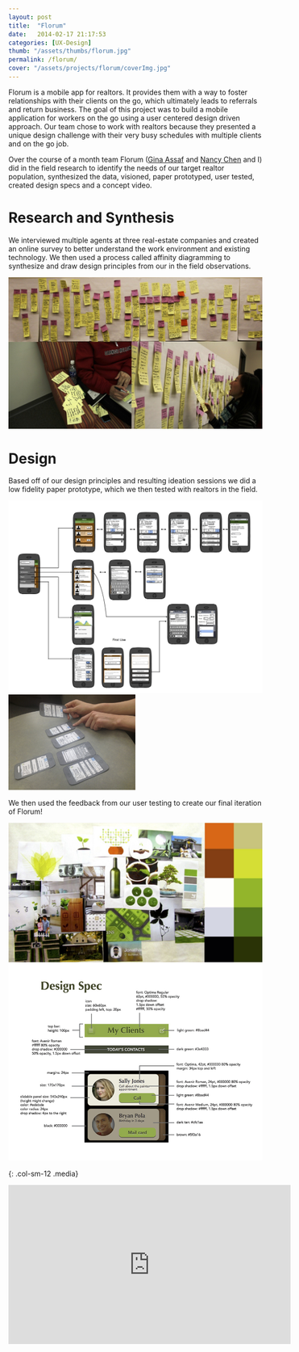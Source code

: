 ```yaml
---
layout: post
title:  "Florum"
date:   2014-02-17 21:17:53
categories: [UX-Design]
thumb: "/assets/thumbs/florum.jpg"
permalink: /florum/
cover: "/assets/projects/florum/coverImg.jpg"
---
```


<p>Florum is a mobile app for realtors. It provides them with a way to foster relationships with their clients on the go, which ultimately leads to referrals and return business. The goal of this project was to build a mobile application for workers on the go using a user centered design driven approach. Our team chose to work with realtors because they presented a unique design challenge with their very busy schedules with multiple clients and on the go job.</p>
<p>Over the course of a month team Florum (<a href = "http://www.ginaassaf.com/" target="_blank" >Gina Assaf</a> and <a href = "http://www.binxed.com/" target="_blank" >Nancy Chen</a> and I) did in the field research to identify the needs of  our target realtor population, synthesized the data, visioned, paper prototyped, user tested, created design specs and a concept video.</p>
<h1>Research and Synthesis</h1> 
<p>We interviewed multiple agents at three real-estate companies and created an online survey to better understand the work environment and existing technology. We then used a process called affinity diagramming to synthesize and draw design principles from our in the field observations.</p>
<img   src="/assets/projects/florum/affinity.jpg"   />
<h1>Design</h1> 
<p>Based off of our design principles and resulting ideation sessions we did a low fidelity paper prototype, which we then tested with realtors in the field.</p>
<img   src="/assets/projects/florum/wireFrame.jpg"   />
<img  style="width:50%; height:auto;" src="/assets/projects/florum/paperPrototype.jpg"   />
			
<p>We then used the feedback from our user testing to create our final iteration of Florum! </p>
<img   src="/assets/projects/florum/designLanguage.jpg"   />
<img   src="/assets/projects/florum/DesignSpec.jpg"   />


{: .col-sm-12 .media}
<div class="video-container" style="margin-bottom:40px;"><iframe width="560" height="315" src="https://www.youtube.com/embed/jEsAGud0870" frameborder="0" allowfullscreen></iframe></div>



